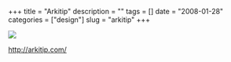 +++
title = "Arkitip"
description = ""
tags = []
date = "2008-01-28"
categories = ["design"]
slug = "arkitip"
+++


 

  <div id="screens-thumbs" class="clearfix">
    <div class="txt-center" id="design-submission"><a href="http://arkitip.com/"><img id='bluga-thumbnail-1053' class='bluga-thumbnail large' src='//konigi.com/media/bluga/
wt47f281d995efe_0.jpg'/></a></div>  
  </div>   
<p><a href="http://arkitip.com/">http://arkitip.com/</a></p>




